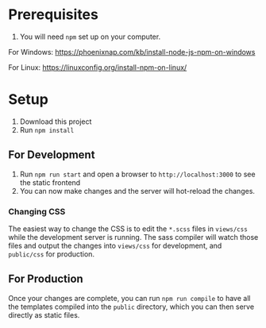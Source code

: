 # Prerequisites

1. You will need `npm` set up on your computer.

For Windows: https://phoenixnap.com/kb/install-node-js-npm-on-windows

For Linux: https://linuxconfig.org/install-npm-on-linux/

# Setup

1. Download this project
2. Run `npm install`


## For Development

1. Run `npm run start` and open a browser to `http://localhost:3000` to see the static frontend
2. You can now make changes and the server will hot-reload the changes.

### Changing CSS

The easiest way to change the CSS is to edit the `*.scss` files in `views/css` while the development server is running.
The sass compiler will watch those files and output the changes into `views/css` for development, and `public/css` for
production.


## For Production

Once your changes are complete, you can run `npm run compile` to have all the templates compiled into the `public`
directory, which you can then serve directly as static files.
